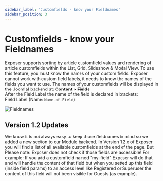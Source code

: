 ```yaml
---
sidebar_label: 'Customfields - know your Fieldnames'
sidebar_position: 3
---
```

# Customfields - know your Fieldnames

Exposer supports sorting by article customfield values and rendering of article customfields within the List, Grid, 
Slideshow & Modal View. To use this feature, you must know the names of your custom fields. Exposer cannot work with 
custom field labels, it needs to know the names of the fields you want to use. The names of your customfields will be 
displayed in the Joomla! backend at:
**Content > Fields**  
After the Field Label the name of the field is declared in brackets:  
Field Label (Name: ``Name-of-Field``)

<img src="/img/exposer/fieldnames.jpg" alt="Fieldnames" className="bordered" />

## Version 1.2 Updates
We know it is not always easy to keep those fieldnames in mind so we added a new section to our Module backend. In Version 1.2.x of Exposer you will find a list of all available customfields at the end of the page. But Please note: Exposer does not check if those fields are accessible! For example: If you add a customfield named "my-field" Exposer will do that and will handle the content of that field but when you setted up this field (inside field params) to an access level like Registered or Superuser the content of this field will not been visible for Guests (as example).